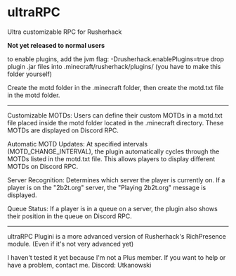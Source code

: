 # ultraRPC
Ultra customizable RPC for Rusherhack

**Not yet released to normal users**

to enable plugins, add the jvm flag: -Drusherhack.enablePlugins=true
drop plugin .jar files into .minecraft/rusherhack/plugins/ (you have to make this folder yourself)

Create the motd folder in the .minecraft folder, then create the motd.txt file in the motd folder.

---------------------------------------------------------------------------------
Customizable MOTDs: Users can define their custom MOTDs in a motd.txt file placed inside the motd folder located in the .minecraft directory. These MOTDs are displayed on Discord RPC.

Automatic MOTD Updates: At specified intervals (MOTD_CHANGE_INTERVAL), the plugin automatically cycles through the MOTDs listed in the motd.txt file. This allows players to display different MOTDs on Discord RPC.

Server Recognition: Determines which server the player is currently on. If a player is on the "2b2t.org" server, the "Playing 2b2t.org" message is displayed.

Queue Status: If a player is in a queue on a server, the plugin also shows their position in the queue on Discord RPC.

---------------------------------------------------------------------------------
ultraRPC Plugini is a more advanced version of Rusherhack's RichPresence module. (Even if it's not very advanced yet)

I haven't tested it yet because I'm not a Plus member. If you want to help or have a problem, contact me.
Discord: Utkanowski

